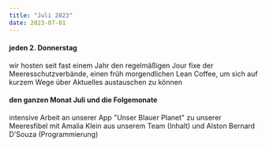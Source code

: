 ```yaml
---
title: "Juli 2023"
date: 2023-07-01
---
```


#### **jeden 2. Donnerstag**

wir hosten seit fast einem Jahr den regelmäßigen Jour fixe der Meeresschutzverbände, einen früh morgendlichen Lean Coffee, um sich auf kurzem Wege über Aktuelles austauschen zu können

#### **den ganzen Monat Juli und die Folgemonate**

intensive Arbeit an unserer App "Unser Blauer Planet" zu unserer Meeresfibel mit Amalia Klein aus unserem Team (Inhalt) und Alston Bernard D'Souza (Programmierung)
